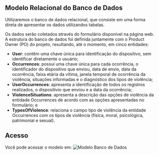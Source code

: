 ## **Modelo Relacional do Banco de Dados**
Utilizaremos o banco de dados relacional, que consiste em uma forma direta de apresentar os dados utilizandos tabelas. 

Os dados serão coletados através do formulário disponível na página web. A estrutura do banco de dados foi definida juntamente com o Product Owner (PO) do projeto, resultando, até o momento, em cinco entidades: 

* **User**: contêm uma chave única para identificação do dispositivo, sem identificar diretamente o usuário; 
* **Occurrences**: possui uma chave única para cada ocorrência, o identificador do dispositivo que enviou, data de envio, data da ocorrência, faixa etária da vítima, janela temporal de ocorrência da violência, situações informadas e o diagnóstico dos tipos de violência; 
* **UserOccurrences**: apresenta a identificação de todos os registros realizados, o dispositivio que enviou e a data da ocorrência; 
* **ViolenceSituations**: apresenta a descrição das opções de violência da entidade Occurrences de acordo com as opções apresentadas no formulário; e
* **TypesOfViolence**: relaciona o campo tipo de violência da entidade Occurrences com os tipos de violência (física, moral, psicológica, patrimonial e sexual). 


## **Acesso**

Você pode acessar o modelo em: 
![Modelo Banco de Dados](https://erd.dbdesigner.net/designer/schema/1711024646-mapa-da-violencia)